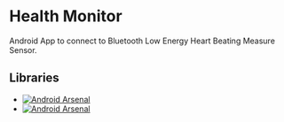 Health Monitor
==============

Android App to connect to Bluetooth Low Energy Heart Beating Measure Sensor.

## Libraries
- [![Android Arsenal](https://img.shields.io/badge/Android%20Arsenal-MaterialViewPager-brightgreen.svg?style=flat)](http://android-arsenal.com/details/1/1731)
- [![Android Arsenal](http://img.shields.io/badge/Android%20Arsenal-MPAndroidChart-blue.svg?style=flat)](http://android-arsenal.com/details/1/741)

